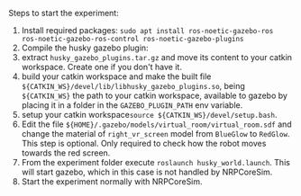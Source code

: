 Steps to start the experiment:

1. Install required packages: `sudo apt install ros-noetic-gazebo-ros ros-noetic-gazebo-ros-control ros-noetic-gazebo-plugins`
1. Compile the husky gazebo plugin:
  1. extract `husky_gazebo_plugins.tar.gz` and move its content to your catkin workspace. Create one if you don't have it.
  2. build your catkin workspace and make the built file `${CATKIN_WS}/devel/lib/libhusky_gazebo_plugins.so`, being `${CATKIN_WS}` the path to your catkin workspace, available to gazebo by placing it in a folder in the `GAZEBO_PLUGIN_PATH` env variable.
  3. setup your catkin workspace`source ${CATKIN_WS}/devel/setup.bash`.
2. Edit the file `${HOME}/.gazebo/models/virtual_room/virtual_room.sdf` and change the material of `right_vr_screen` model from `BlueGlow` to `RedGlow`. This step is optional. Only required to check how the robot moves towards the red screen.
3. From the experiment folder execute `roslaunch husky_world.launch`. This will start gazebo, which in this case is not handled by NRPCoreSim.
4. Start the experiment normally with NRPCoreSim.
